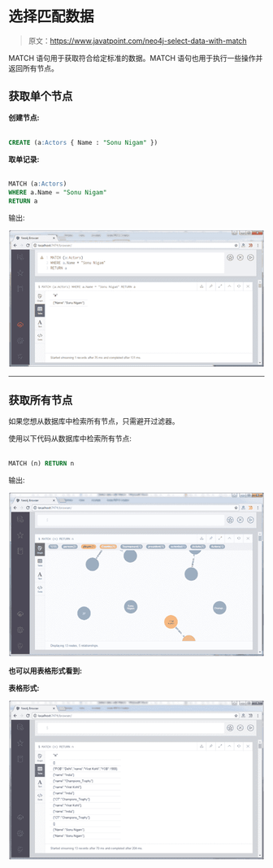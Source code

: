 # 选择匹配数据

> 原文：<https://www.javatpoint.com/neo4j-select-data-with-match>

MATCH 语句用于获取符合给定标准的数据。MATCH 语句也用于执行一些操作并返回所有节点。

## 获取单个节点

**创建节点:**

```sql

CREATE (a:Actors { Name : "Sonu Nigam" }) 

```

**取单记录:**

```sql

MATCH (a:Actors)
WHERE a.Name = "Sonu Nigam"
RETURN a 

```

输出:

![Neo4j Data with match 1](img/c6280bee1ef6205b66cdad69f0e29545.png)

* * *

## 获取所有节点

如果您想从数据库中检索所有节点，只需避开过滤器。

使用以下代码从数据库中检索所有节点:

```sql

MATCH (n) RETURN n 

```

输出:

![Neo4j Data with match 2](img/ad4e09fa42d542218feddb2638fa4e5c.png)

**也可以用表格形式看到:**

**表格形式:**

![Neo4j Data with match 3](img/6ba8501e4a7ae847db289c12e9e34f09.png)